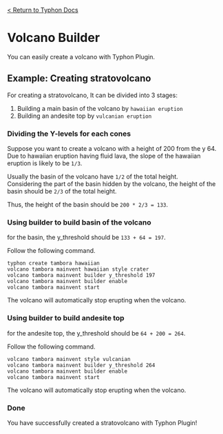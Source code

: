 [< Return to Typhon Docs](/index.md)

# Volcano Builder
You can easily create a volcano with Typhon Plugin.

## Example: Creating stratovolcano
For creating a stratovolcano, It can be divided into 3 stages:

1. Building a main basin of the volcano by `hawaiian eruption`
2. Building an andesite top by `vulcanian eruption`

### Dividing the Y-levels for each cones
Suppose you want to create a volcano with a height of 200 from the y 64.  
Due to hawaiian eruption having fluid lava, the slope of the hawaiian eruption is likely to be `1/3`.  

Usually the basin of the volcano have `1/2` of the total height.  
Considering the part of the basin hidden by the volcano, the height of the basin should be `2/3` of the total height.  

Thus, the height of the basin should be `200 * 2/3 = 133`.

### Using builder to build basin of the volcano
for the basin, the y_threshold should be `133 + 64 = 197`.

Follow the following command.
```
typhon create tambora hawaiian
volcano tambora mainvent hawaiian style crater
volcano tambora mainvent builder y_threshold 197
volcano tambora mainvent builder enable
volcano tambora mainvent start
```

The volcano will automatically stop erupting when the volcano.

### Using builder to build andesite top
for the andesite top, the y_threshold should be `64 + 200 = 264`.

Follow the following command.
```
volcano tambora mainvent style vulcanian
volcano tambora mainvent builder y_threshold 264
volcano tambora mainvent builder enable
volcano tambora mainvent start
```

The volcano will automatically stop erupting when the volcano.

### Done
You have successfully created a stratovolcano with Typhon Plugin!
